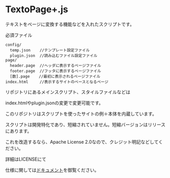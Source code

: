# TextoPage+.js
テキストをページに変換する機能などを入れたスクリプトです。

必須ファイル

```
config/
  temp.json    //テンプレート設定ファイル
  plugin.json  //読み込むファイル設定ファイル
page/
  header.page  //ヘッダに表示するページファイル
  footer.page  //フッタに表示するページファイル
  [数].page    //最初に表示されるページファイル
index.html     //表示するサイトのベースとなるページ
```
リポジトリにあるメインスクリプト、スタイルファイルなどは

index.htmlやplugin.jsonの変更で変更可能です。

このリポジトリはスクリプトを使ったサイトの例＋本体を内蔵しています。

スクリプトは開発特化であり、短縮されていません。短縮バージョンはリリースにあります。

これを改造するなら、Apache License 2.0なので、クレジット明記などしてください。

詳細はLICENSEにて

仕様に関しては[ドキュメント](doc/index.md)を御覧ください。